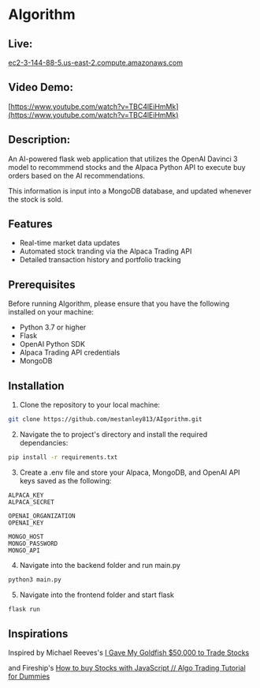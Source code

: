 # AIgorithm

## Live:
[ec2-3-144-88-5.us-east-2.compute.amazonaws.com](http://ec2-3-144-88-5.us-east-2.compute.amazonaws.com)

## Video Demo:
[https://www.youtube.com/watch?v=TBC4lEiHmMk](https://www.youtube.com/watch?v=TBC4lEiHmMk)

## Description:
An AI-powered flask web application that utilizes the OpenAI Davinci 3 model to recommmend stocks and the Alpaca Python API to execute buy orders based on the AI recommendations.

This information is input into a MongoDB database, and updated whenever the stock is sold.

## Features

* Real-time market data updates
* Automated stock tranding via the Alpaca Trading API
* Detailed transaction history and portfolio tracking

## Prerequisites
Before running AIgorithm, please ensure that you have the following installed on your machine:
* Python 3.7 or higher
* Flask
* OpenAI Python SDK
* Alpaca Trading API credentials
* MongoDB

## Installation
1. Clone the repository to your local machine:
```bash
git clone https://github.com/mestanley813/AIgorithm.git
```
2. Navigate the to project's directory and install the required dependancies:
```bash
pip install -r requirements.txt
```

3. Create a .env file and store your Alpaca, MongoDB, and OpenAI API keys saved as the following:

```
ALPACA_KEY
ALPACA_SECRET

OPENAI_ORGANIZATION
OPENAI_KEY

MONGO_HOST
MONGO_PASSWORD
MONGO_API 
```
4. Navigate into the backend folder and run main.py
```bash
python3 main.py
```

5. Navigate into the frontend folder and start flask
```bash
flask run
```

## Inspirations
Inspired by Michael Reeves's [I Gave My Goldfish $50,000 to Trade Stocks](https://www.youtube.com/watch?v=USKD3vPD6ZA)

and Fireship's [How to buy Stocks with JavaScript // Algo Trading Tutorial for Dummies](https://youtu.be/BrcugNqRwUs)